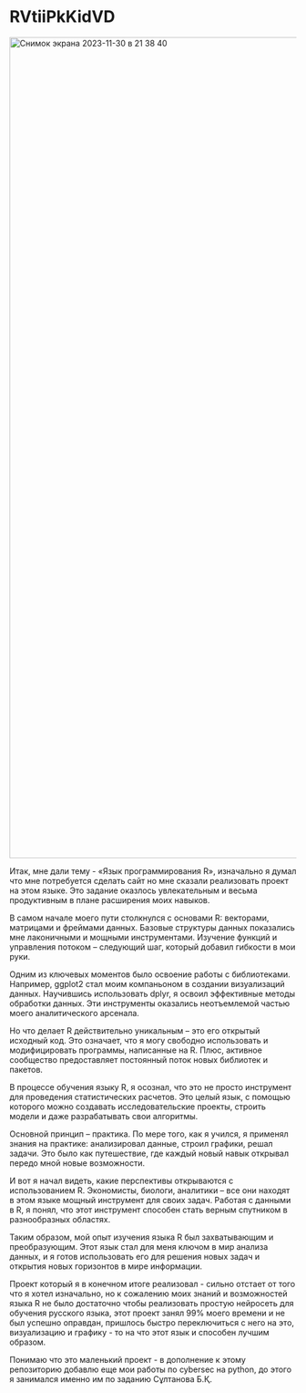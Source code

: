 # RVtiiPkKidVD

<img width="1440" alt="Снимок экрана 2023-11-30 в 21 38 40" src="https://github.com/ChinaKapychino/RVtiiPkKidVD/assets/152516773/ecb0cb73-b051-4033-8a01-6336dd3e9bc2">


Итак, мне дали тему - «Язык программирования R», изначально я думал что мне потребуется сделать сайт но мне сказали реализовать проект на этом языке. Это задание оказлось увлекательным и весьма продуктивным в плане расширения моих навыков.

В самом начале моего пути столкнулся с основами R: векторами, матрицами и фреймами данных. Базовые структуры данных показались мне лаконичными и мощными инструментами. Изучение функций и управления потоком – следующий шаг, который добавил гибкости в мои руки.

Одним из ключевых моментов было освоение работы с библиотеками. Например, ggplot2 стал моим компаньоном в создании визуализаций данных. Научившись использовать dplyr, я освоил эффективные методы обработки данных. Эти инструменты оказались неотъемлемой частью моего аналитического арсенала.

Но что делает R действительно уникальным – это его открытый исходный код. Это означает, что я могу свободно использовать и модифицировать программы, написанные на R. Плюс, активное сообщество предоставляет постоянный поток новых библиотек и пакетов.

В процессе обучения языку R, я осознал, что это не просто инструмент для проведения статистических расчетов. Это целый язык, с помощью которого можно создавать исследовательские проекты, строить модели и даже разрабатывать свои алгоритмы.

Основной принцип – практика. По мере того, как я учился, я применял знания на практике: анализировал данные, строил графики, решал задачи. Это было как путешествие, где каждый новый навык открывал передо мной новые возможности.

И вот я начал видеть, какие перспективы открываются с использованием R. Экономисты, биологи, аналитики – все они находят в этом языке мощный инструмент для своих задач. Работая с данными в R, я понял, что этот инструмент способен стать верным спутником в разнообразных областях.

Таким образом, мой опыт изучения языка R был захватывающим и преобразующим. Этот язык стал для меня ключом в мир анализа данных, и я готов использовать его для решения новых задач и открытия новых горизонтов в мире информации.




Проект который я в конечном итоге реализовал - сильно отстает от того что я хотел изначально, но к сожалению моих знаний и возможностей языка R не было достаточно чтобы реализовать простую нейросеть для обучения русского языка, этот проект занял 99% моего времени и не был успешно оправдан, пришлось быстро переключиться с него на это, визуализацию и графику - то на что этот язык и способен лучшим образом.

Понимаю что это маленький проект - в дополнение к этому репозиторию добавлю еще мои работы по cybersec на python, до этого я занимался именно им по заданию Сұлтанова Б.Қ.
